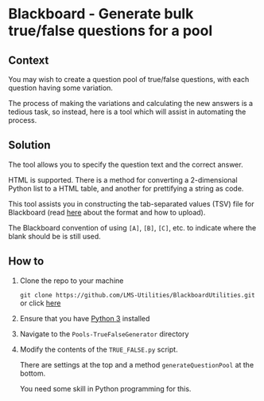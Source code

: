 # Blackboard - Generate bulk true/false questions for a pool

## Context

You may wish to create a question pool of true/false questions, with each question having some variation.

The process of making the variations and calculating the new answers is a tedious task, so instead, here is a tool which will assist in automating the process.


## Solution

The tool allows you to specify the question text and the correct answer.

HTML is supported. There is a method for converting a 2-dimensional Python list to a HTML table, and another for prettifying a string as code.

This tool assists you in constructing the tab-separated values (TSV) file for Blackboard (read [here](https://help.blackboard.com/Learn/Instructor/Tests_Pools_Surveys/Reuse_Questions/Upload_Questions) about the format and how to upload).

The Blackboard convention of using `[A]`, `[B]`, `[C]`, etc. to indicate where the blank should be is still used.


## How to

1. Clone the repo to your machine

   `git clone https://github.com/LMS-Utilities/BlackboardUtilities.git` or click [here](https://github.com/LMS-Utilities/BlackboardUtilities/archive/master.zip)

2. Ensure that you have [Python 3](https://www.python.org/downloads/) installed

3. Navigate to the `Pools-TrueFalseGenerator` directory

4. Modify the contents of the `TRUE_FALSE.py` script. 
   
   There are settings at the top and a method `generateQuestionPool` at the bottom. 
   
   You need some skill in Python programming for this.
   

